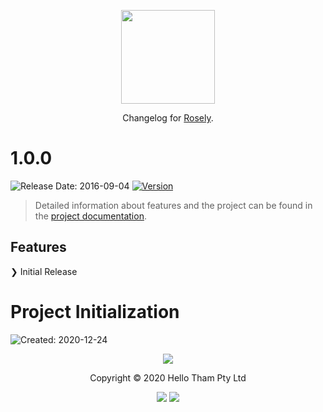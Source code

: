 <p align="center"><a href="https://rosely.hellotham.com" target="_blank"><img src="https://github.com/ChristineTham/rosely/raw/master/images/icon.svg?sanitize=true" width="150" height="150"/></a></p>

<p align="center">Changelog for <a href="https://github.com/hellotham/rosely" alt="Rosely">Rosely</a>.</p>

# 1.0.0

![Release Date: 2016-09-04](https://img.shields.io/badge/Release_Date-2020--12--31-B565A7.svg?style=flat-square)
[![Version](https://img.shields.io/github/package-json/v/ChristineTham/Rosely.svg?style=flat-square)](https://github.com/hellotham/rosely)

> Detailed information about features and the project can be found in the [project documentation][ghio-docs].

## Features

❯ Initial Release

# Project Initialization

![Created: 2020-12-24](https://img.shields.io/badge/Created-2020--23--34-B565A7.svg?style=flat-square)

<p align="center"><img src="https://github.com/ChristineTham/rosely/raw/master/images/rosely.png" /></p>

<p align="center">Copyright &copy; 2020 Hello Tham Pty Ltd</p>

<p align="center"><a href="https://github.com/hellotham/rosely/blob/develop/LICENSE.md"><img src="https://img.shields.io/badge/License-MIT-B565A7.svg?style=flat-square"/></a> <a href="https://creativecommons.org/licenses/by-sa/4.0"><img src="https://img.shields.io/badge/License-CC_BY--SA_4.0-B565A7.svg?style=flat-square"/></a></p>

[adobe-help-color-swatches]: https://helpx.adobe.com/illustrator/using/using-creating-swatches.html
[adobe-photoshop]: http://adobe.com/products/photoshop
[apple-macos-design-guidelines-color]: https://developer.apple.com/macos/human-interface-guidelines/visual-design/color
[assets-color-swatch]: https://cdn.rawgit.com/hellotham/rosely/develop/assets/icon-color-swatch.svg
[assets-port-banner-eclipse-syntax]: https://cdn.rawgit.com/hellotham/rosely/develop/assets/rosely-eclipse-syntax-banner.svg
[assets-port-banner-gedit]: https://cdn.rawgit.com/hellotham/rosely/develop/assets/rosely-gedit-banner.svg
[assets-port-banner-java]: https://cdn.rawgit.com/hellotham/rosely/develop/assets/rosely-java-banner.svg
[assets-port-banner-tilix]: https://cdn.rawgit.com/hellotham/rosely/develop/assets/rosely-tilix-banner.svg
[ci-circleci]: https://circleci.com/gh/hellotham/rosely
[ci-travisci]: https://travis-ci.org/hellotham/rosely
[gh-repo-rosely-eclipse-syntax]: https://github.com/hellotham/rosely-eclipse-syntax
[gh-repo-rosely-gedit]: https://github.com/hellotham/rosely-gedit
[gh-repo-rosely-java]: https://github.com/hellotham/rosely-java
[gh-repo-rosely-tilix]: https://github.com/hellotham/rosely-tilix
[ghio-docs]: https://hellotham.github.io/rosely
[gimp-doc-color-palette]: https://docs.gimp.org/en/gimp-concepts-palettes.html
[gpick]: http://gpick.org
[gulp]: http://gulpjs.com
[inkscape-wiki-color-palette]: http://wiki.inkscape.org/wiki/index.php/ColorPalette
[krita-doc-color-palette]: https://docs.krita.org/Palette
[kss]: http://warpspire.com/kss
[kss-doc-styleguide]: http://warpspire.com/kss/styleguides
[less]: http://lesscss.org
[sass]: http://sass-lang.com
[sassdoc]: http://sassdoc.com
